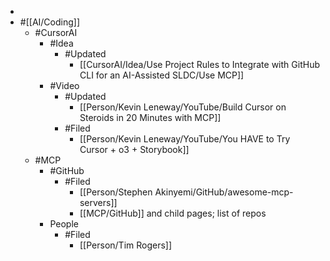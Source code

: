 -
- #[[AI/Coding]]
	- #CursorAI
		- #Idea
			- #Updated
				- [[CursorAI/Idea/Use Project Rules to Integrate with GitHub CLI for an AI-Assisted SLDC/Use MCP]]
		- #Video
			- #Updated
				- [[Person/Kevin Leneway/YouTube/Build Cursor on Steroids in 20 Minutes with MCP]]
			- #Filed
				- [[Person/Kevin Leneway/YouTube/You HAVE to Try Cursor + o3 + Storybook]]
	- #MCP
		- #GitHub
			- #Filed
				- [[Person/Stephen Akinyemi/GitHub/awesome-mcp-servers]]
				- [[MCP/GitHub]] and child pages; list of repos
		- People
			- #Filed
				- [[Person/Tim Rogers]]